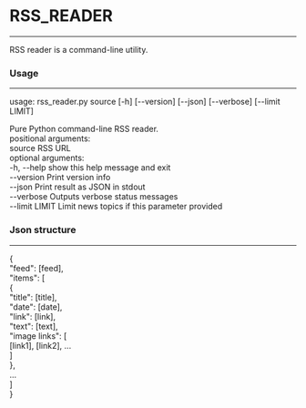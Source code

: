 # RSS_READER
---------------------------------------------------------------------------
RSS reader is a command-line utility.

### Usage
---------------------------------------------------------------------------
usage: rss_reader.py source [-h] [--version] [--json] [--verbose] [--limit LIMIT]  

Pure Python command-line RSS reader.  
positional arguments:  
source RSS URL  
optional arguments:  
    -h, --help show this help message and exit  
    --version Print version info  
    --json Print result as JSON in stdout  
    --verbose Outputs verbose status messages  
    --limit LIMIT Limit news topics if this parameter provided  

### Json structure
---------------------------------------------------------------------------
{  
    "feed": [feed],  
    "items": [  
        {  
            "title": [title],  
            "date": [date],  
            "link": [link],  
            "text": [text],  
            "image links": [  
                [link1], [link2], ...  
            ]  
        },  
        ...  
    ]  
}
